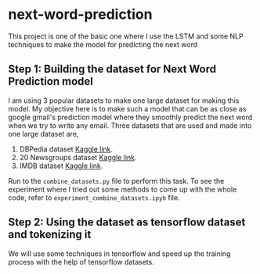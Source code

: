 # next-word-prediction
This project is one of the basic one where I use the LSTM and some NLP techniques to make the model for predicting the next word

## Step 1: Building the dataset for Next Word Prediction model
I am using 3 popular datasets to make one large dataset for making this model. My objective here is to make such a model that can be as close as google gmail's prediction model where they smoothly predict the next word when we try to write any email.
Three datasets that are used and made into one large dataset are,
1. DBPedia dataset [Kaggle link](https://www.kaggle.com/datasets/danofer/dbpedia-classes).
2. 20 Newsgroups dataset [Kaggle link](https://www.kaggle.com/datasets/crawford/20-newsgroups?select=talk.politics.misc.txt).
3. IMDB dataset [Kaggle link](https://www.kaggle.com/datasets/lakshmi25npathi/imdb-dataset-of-50k-movie-reviews).

Run to the `combine_datasets.py` file to perform this task. To see the experiment where I tried out some methods to come up with the whole code, refer to `experiment_combine_datasets.ipyb` file.

## Step 2: Using the dataset as tensorflow dataset and tokenizing it
We will use some techniques in tensorflow and speed up the training process with the help of tensorflow datasets.
